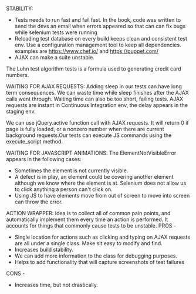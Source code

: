STABILITY:
* Tests needs to run fast and fail fast. In the book, code was written to send the devs an email when errors appeared so that can can fix bugs while selenium tests were running
* Reloading test database on every build keeps clean and consistent test env. Use a configuration management tool to keep all dependencies. examples are https://www.chef.io/ and https://puppet.com/
* AJAX can make a suite unstable.

The Luhn test algorithm tests is a formula used to generating credit card numbers.

WAITING FOR AJAX REQUESTS:
Adding sleep in our tests can have long term consequences. We can waste time while sleep finishes after the AJAX calls went through.
Waiting time can also be too short, failing tests.
AJAX requests are instant in Continuous Integration env, the delay appears in the staging env.

We can use jQuery.active function call with AJAX requests. It will return 0 if page is fully loaded, or a nonzero number when there are current background requests.Our tests can execute JS commands using the execute_script method.

WAITING FOR JAVASCRIPT ANIMATIONS:
The ElementNotVisibleError appears in the following cases:
* Sometimes the element is not currently visible.
* A defect is in play, an element could be covering another element although we know where the element is at. Selenium does not allow us to click anything a person can't click on.
* Using JS to have elements move from out of screen to move into screen can throw the error.

ACTION WRAPPER:
Idea is to collect all of common pain points, and automatically implement them every time an action is performed. It accounts for things that commonly cause tests to be unstable.
PROS -
* Single location for actions such as clicking and typing on AJAX requests are all under a single class. Make sit easy to modify and find.
* Increases build stability.
* We can add more information to the class for debugging purposes.
* Helps to add functionality that will capture screenshots of test failures

CONS -
* Increases time, but not drastically. 


#
